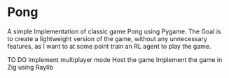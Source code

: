 # Pong
A simple Implementation of classic game Pong using Pygame.
The Goal is to create a lightweight version of the game, without any unnecessary features, as I want to at some point train an RL agent to play the game.

TO DO
Implement multiplayer mode
Host the game
Implement the game in Zig using Raylib


